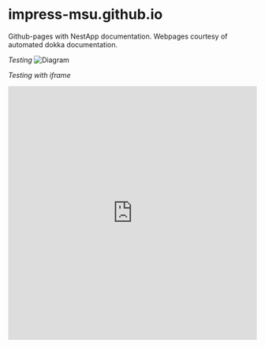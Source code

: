 # impress-msu.github.io
Github-pages with NestApp documentation. Webpages courtesy of automated dokka documentation.


_Testing_
![Diagram](http://impress-msu.github.io/impress-msu.github.io/Draw-io%20Files/Nest%20Behavioral%20Diagrams%20Fall-2020.svg)


_Testing with iframe_
<iframe frameborder="0" style="width:100%;height:516px" src="https://app.diagrams.net/?chrome=0&gapi=0&db=0&url=https%3A%2F%2Fraw.githubusercontent.com%2Fimpress-msu%2Fimpress-msu.github.io%2Fmain%2FDrawio-Diagrams%2FNest%2520Behavioral%2520Diagrams%2520Fall-2020.html#Uhttps%3A%2F%2Fraw.githubusercontent.com%2Fimpress-msu%2Fimpress-msu.github.io%2Fmain%2FDrawio-Diagrams%2FNest%2520Behavioral%2520Diagrams%2520Fall-2020.html"></iframe>
